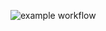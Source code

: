 ![example workflow](https://github.com/bobdeng/anubis-spring-mysql/actions/workflows/test.yml/badge.svg)